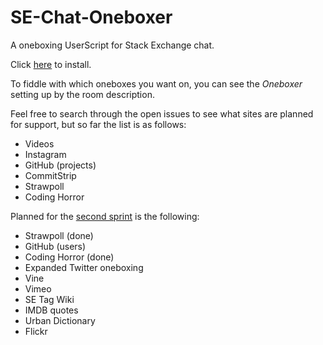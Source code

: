 # SE-Chat-Oneboxer
A oneboxing UserScript for Stack Exchange chat.

Click [here](https://github.com/The-Quill/SE-Chat-Oneboxer/raw/master/se-chat-oneboxer.user.js) to install.

To fiddle with which oneboxes you want on, you can see the _Oneboxer_ setting up by the room description.

Feel free to search through the open issues to see what sites are planned for support, but so far the list is as follows:

 - Videos
 - Instagram
 - GitHub (projects)
 - CommitStrip
 - Strawpoll
 - Coding Horror


Planned for the [second sprint](https://github.com/The-Quill/SE-Chat-Oneboxer/milestones/Version%202.0) is the following:

 - Strawpoll (done)
 - GitHub (users)
 - Coding Horror (done)
 - Expanded Twitter oneboxing
 - Vine
 - Vimeo
 - SE Tag Wiki
 - IMDB quotes
 - Urban Dictionary
 - Flickr
